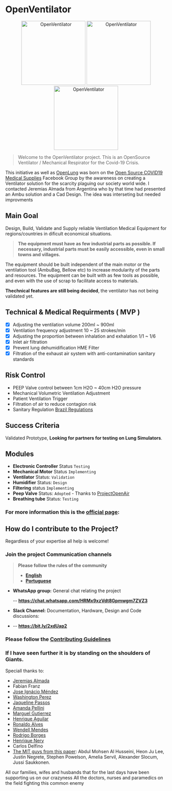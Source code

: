 # OpenVentilator

<p align="center">
	<img src="https://www.popsolutions.co/web/image/64981/open%20respirator%20v1.11.jpg" alt="OpenVentilator" height="200">
	<img src="https://www.popsolutions.co/web/image/64982/open%20respirator%20v1.12.jpg" alt="OpenVentilator" height="200">
	<img src="https://www.popsolutions.co/web/image/64987/open%20respirator%20v1.17.jpg" alt="OpenVentilator" height="200">
</p>


> Welcome to the OpenVentilator project. This is an OpenSource Ventilator / Mechanical Respirator for the Covid-19 Crisis.

This initiative as well as [OpenLung](https://gitlab.com/open-source-ventilator/OpenLung) was born on the [Open Source COVID19 Medical Supplies](https://web.facebook.com/groups/opensourcecovid19medicalsupplies/) Facebook Group by the awareness on creating a Ventilator solution for the scarcity plaguing our society world wide. I contacted Jeremias Almada from Argentina who by that time had presented an Ambu solution and a Cad Design. The idea was interseting but needed improvments

## Main Goal

Design, Build, Validate and Supply reliable Ventilation Medical Equipment for regions/countries in dificult economical situations.

> **The equipment must have as few industrial parts as possible. If necessary, industrial parts must be easily accessible, even in small towns and villages.**

The equipment should be built independent of the main motor or the ventilation tool (AmbuBag, Bellow etc) to increase modularity of the parts and resources. The equipment can be built with as few tools as possible, and even with the use of scrap to facilitate access to materials.

**Thechnical features are still being decided**, the ventilator has not being validated yet.

## Technical & Medical Requirments ( MVP )

- [x] Adjusting the ventilation volume 200ml ~ 900ml </br>
- [x] Ventilation frequency adjustment 10 ~ 25 strokes/min </br>
- [x] Adjusting the proportion between inhalation and exhalation 1/1 ~ 1/6 </br>
- [x] Inlet air filtration </br>
- [x] Prevent lung dehumidification HME Filter</br>
- [x] Filtration of the exhaust air system with anti-contamination sanitary standards </br>

## Risk Control

- PEEP Valve control between 1cm H2O ~ 40cm H2O pressure
- Mechanical Volumetric Ventilation Adjustment
- Patient Ventilation Trigger
- Filtration of air to reduce contagion risk
- Sanitary Regulation [Brazil Regulations](http://www.in.gov.br/en/web/dou/-/resolucao-rdc-n-356-de-23-de-marco-de-2020-249317437?fbclid=IwAR3tQyhVUPMqrTcX5HAW9Tq7MfYLCYCk8IwH2yqnO6RuaKEyzOCC9ImPHMI)

## Success Criteria

Validated Prototype, **Looking for partners for testing on Lung Simulators**.

## Modules

- **Electronic Controller** Status `Testing`
- **Mechanical Motor** Status `Implementing`
- **Ventilator** Status: `Validation`
- **Humidifier** Status: `Design`
- **Filtering** status `Implementing`
- **Peep Valve** Status: `Adopted` - Thanks to [ProjectOpenAir](https://www.youtube.com/watch?v=HEfCRcew_pk)
- **Breathing tube** Status: `Testing`
  ​

### For more information this is the [official page](https://www.popsolutions.co/openventilator?#scrollTop=0):

## How do I contribute to the Project?

Regardless of your expertise all help is welcome!

### Join the project Communication channels

> **Please follow the rules of the community**
>
> - [**English**](.github/CODE_OF_CONDUCT.md)
> - [**Portuguese**](https://www.popsolutions.co/community-guidelines?#scrollTop=0)

- **WhatsApp group:** General chat relating the project

  -- **https://chat.whatsapp.com/HRMx9xzVdt8Gpmwgm7ZVZ3**

- **Slack Channel:** Documentation, Hardware, Design and Code discussions:
- -- **https://bit.ly/2xdUap2**

### Please follow the [Contributing Guidelines](.github/CONTRIBUTING.md)

### If I have seen further it is by standing on the shoulders of Giants.

Speciall thanks to:

- [Jeremias Almada](https://www.linkedin.com/in/almada-jerem%C3%ADas-43888680)
- Fabian Franz
- [Jose Ignácio Méndez](https://www.linkedin.com/in/jos%C3%A9-ignacio-m%C3%A9ndez-0ba3ab53/)
- [Washington Perez](https://www.linkedin.com/in/washingtonperez/)
- [Jaqueline Passos](https://www.linkedin.com/in/jaquelinepassos/)
- [Amanda Pellini](https://www.linkedin.com/in/amanda-cristina-maciel-pellini-9177226a/)
- [Marguel Gutierrez](https://www.linkedin.com/in/marguelgtz/)
- [Henrique Aguilar](https://www.linkedin.com/in/henriaguilar/)
- [Ronaldo Alves](https://www.linkedin.com/in/ronaldoalves10/)
- [Wendell Mendes](https://www.linkedin.com/in/1endell)
- [Rodrigo Borges](http://linkedin.com/in/rborges111)
- [Henrique Nery](https://www.linkedin.com/in/henrique-nery-650216a2/)
- Carlos Delfino</br>
- <a href="https://web.mit.edu/2.75/projects/DMD_2010_Al_Husseini.pdf">The MIT guys from this paper</a>: Abdul Mohsen Al Husseini, Heon Ju Lee, Justin Negrete, Stephen Powelson, Amelia Servil,
  Alexander Slocum, Jussi Saukkonen.

All our families, wifes and husbands that for the last days have been supporting us on our crazyness
All the doctors, nurses and paramedics on the field fighting this common enemy

